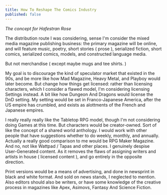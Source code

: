 ```yaml
---
title: How To Reshape The Comics Industry
published: false
---
```

<i>The concept for Hafestran Rose</i>

The distribution route I was considering, sense I'm consider the mixed media magazine publishing business: the primary magazine will be online, and will feature music, poetry, short stories ( prose ), serialized fiction, short comics, serialized comics, models, and constructed language media.

But not merchandise ( except maybe mugs and tee shirts. )

My goal is to discourage the kind of speculator market that existed in the 90s, and be more like how Mad Magazine, Heavy Metal, and Playboy would later become. But change how things get licensed: rather than licensing characters, which I consider a flawed model, I'm considering licensing Settings instead. A bit like how Dungeon And Dragons would license the DnD setting. My setting would be set in Franco-Japanese America, after the US empire has crumbled, and exists as alottments of the French and Japanese empires.

I really really really like the Tabletop RPG model, though I'm not considering doing Games at this time. But characters would be creator-owned. Sort of like the concept of a shared world anthology. I would work with other people that have suggestions whether to do weekly, monthly, and annually. Actually a really good comparison to me would be RPG Maker Magazine. And no, not like Wattpad / Tapas and other places. I genuinely despise User-Generated content. As it removes the flaws of assigning writers and artists in house ( licensed content ), and go entirely in the opposite direction.

Print versions would be a means of advertising, and done in newsprint in black and white format. And sold on news stands, I neglected to mention. Also editors should also be writers, or have some knowledge of the creative process in magazines like Apex, Asimovs, Fantasy And Science Fiction.

